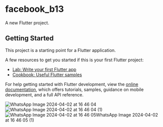 # facebook_b13

A new Flutter project.

## Getting Started

This project is a starting point for a Flutter application.

A few resources to get you started if this is your first Flutter project:

- [Lab: Write your first Flutter app](https://docs.flutter.dev/get-started/codelab)
- [Cookbook: Useful Flutter samples](https://docs.flutter.dev/cookbook)

For help getting started with Flutter development, view the
[online documentation](https://docs.flutter.dev/), which offers tutorials,
samples, guidance on mobile development, and a full API reference.

![WhatsApp Image 2024-04-02 at 16 46 04](https://github.com/idrissoufaysal/Facebook_clone/assets/111917792/f94cb964-6f66-474a-9d61-6afca786dff7)
![WhatsApp Image 2024-04-02 at 16 46 04 (1)](https://github.com/idrissoufaysal/Facebook_clone/assets/111917792/31ae11f9-37d3-43ee-b022-3cda47c0ae54)
![WhatsApp Image 2024-04-02 at 16 46 05![WhatsApp Image 2024-04-02 at 16 46 05 (1)](https://github.com/idrissoufaysal/Facebook_clone/assets/111917792/1475b80c-9aef-4b26-b8f4-a99eac8af169)
](https://github.com/idrissoufaysal/Facebook_clone/assets/111917792/ba7ed8b1-3108-4f71-9292-6e7982a479d6)
